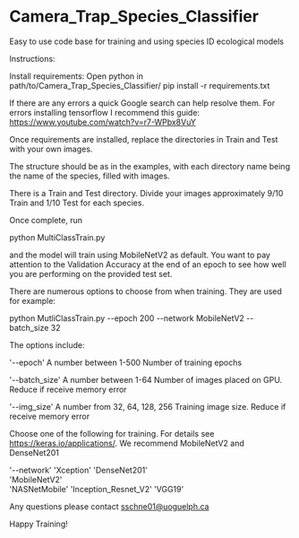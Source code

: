 # Camera_Trap_Species_Classifier
Easy to use code base for training and using species ID ecological models

Instructions:

Install requirements:
  Open python in path/to/Camera_Trap_Species_Classifier/
  pip install -r requirements.txt
  
  If there are any errors a quick Google search can help resolve them.
  For errors installing tensorflow I recommend this guide: https://www.youtube.com/watch?v=r7-WPbx8VuY

Once requirements are installed, replace the directories in Train and Test with your own images.

The structure should be as in the examples, with each directory name being the name of the species, filled with images.

There is a Train and Test directory. Divide your images approximately 9/10 Train and 1/10 Test for each species.

Once complete, run

  python MultiClassTrain.py
  
  and the model will train using MobileNetV2 as default. You want to pay attention to the Validation Accuracy at the end of an epoch to see how well you are performing on the provided test set.
  
There are numerous options to choose from when training. They are used for example:

  python MutliClassTrain.py --epoch 200 --network MobileNetV2 --batch_size 32
  
The options include:

  '--epoch'       A number between 1-500          Number of training epochs
  
  '--batch_size'  A number between 1-64           Number of images placed on GPU. Reduce if receive memory error
  
  '--img_size'    A number from 32, 64, 128, 256  Training image size. Reduce if receive memory error
  
  Choose one of the following for training. For details see https://keras.io/applications/. We recommend MobileNetV2 and DenseNet201
  
  '--network'     'Xception'
                'DenseNet201'                 
                'MobileNetV2'                   
                'NASNetMobile'
                'Inception_Resnet_V2'
                'VGG19'
    

Any questions please contact sschne01@uoguelph.ca

Happy Training!
